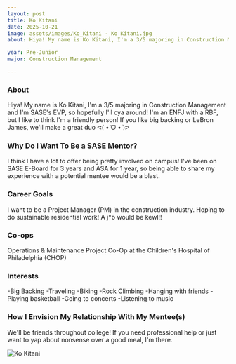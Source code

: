 ```yaml
---
layout: post
title: Ko Kitani
date: 2025-10-21
image: assets/images/Ko_Kitani - Ko Kitani.jpg
about: Hiya! My name is Ko Kitani, I'm a 3/5 majoring in Construction Management and I'm SASE's EVP, so hopefully I'll cya around! I'm an ENFJ with a RBF, but I like to think I'm a friendly person! If you like big backing or LeBron James, we'll make a great duo ᕙ(  •̀ ᗜ •́  )ᕗ

year: Pre-Junior
major: Construction Management

---
```


### About

Hiya! My name is Ko Kitani, I'm a 3/5 majoring in Construction Management and I'm SASE's EVP, so hopefully I'll cya around! I'm an ENFJ with a RBF, but I like to think I'm a friendly person! If you like big backing or LeBron James, we'll make a great duo ᕙ(  •̀ ᗜ •́  )ᕗ

### Why Do I Want To Be a SASE Mentor?

I think I have a lot to offer being pretty involved on campus! I've been on SASE E-Board for 3 years and ASA for 1 year, so being able to share my experience with a potential mentee would be a blast.


### Career Goals

I want to be a Project Manager (PM) in the construction industry. Hoping to do sustainable residential work! A j*b would be kewl!!


### Co-ops

Operations & Maintenance Project Co-Op at the Children's Hospital of Philadelphia (CHOP)

### Interests

-Big Backing
-Traveling
-Biking
-Rock Climbing
-Hanging with friends
-Playing basketball
-Going to concerts
-Listening to music


### How I Envision My Relationship With My Mentee(s) 

We'll be friends throughout college! If you need professional help or just want to yap about nonsense over a good meal, I'm there.

<div class="text-center my-5">
    <img src="https://sase-drexel.github.io/mentorship-2025/assets/images/Ko_Kitani - Ko Kitani.jpg" alt="Ko Kitani" class="rounded post-img" />
</div>

